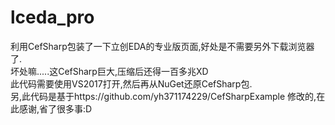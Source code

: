 # lceda_pro
利用CefSharp包装了一下立创EDA的专业版页面,好处是不需要另外下载浏览器了.  
坏处嘛.....这CefSharp巨大,压缩后还得一百多兆XD  
此代码需要使用VS2017打开,然后再从NuGet还原CefSharp包.  
另,此代码是基于https://github.com/yh371174229/CefSharpExample 修改的,在此感谢,省了很多事:D  
